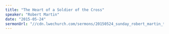 ```yaml
---
title: "The Heart of a Soldier of the Cross"
speaker: "Robert Martin"
date: "2015-05-24"
sermonUrl: "//cdn.lwechurch.com/sermons/20150524_sunday_robert_martin_the_heart_of_a_soldier_of_the_cross.mp3"
---
```

